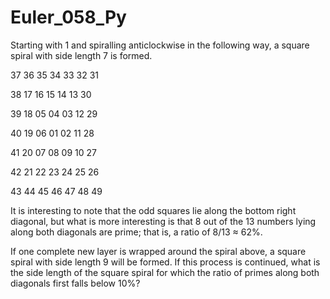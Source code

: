 # Euler_058_Py

Starting with 1 and spiralling anticlockwise in the following way, a square spiral with side length 7 is formed.

37 36 35 34 33 32 31

38 17 16 15 14 13 30

39 18  05  04  03 12 29

40 19  06  01  02 11 28

41 20  07  08  09 10 27

42 21 22 23 24 25 26

43 44 45 46 47 48 49

It is interesting to note that the odd squares lie along the bottom right diagonal, but what is more interesting is that 8 out of the 13 numbers lying along both diagonals are prime; that is, a ratio of 8/13 ≈ 62%.

If one complete new layer is wrapped around the spiral above, a square spiral with side length 9 will be formed. If this process is continued, what is the side length of the square spiral for which the ratio of primes along both diagonals first falls below 10%?
